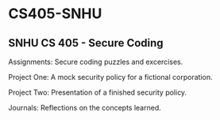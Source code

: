# CS405-SNHU
## SNHU CS 405 - Secure Coding

Assignments: Secure coding puzzles and excercises.

Project One: A mock security policy for a fictional corporation.

Project Two: Presentation of a finished security policy.

Journals: Reflections on the concepts learned.
